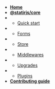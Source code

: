 - [**Home**](/)
- [**@statirjs/core**](content/core/home.md)
- - [Quick start](content/core/quick_start.md)
- - [Forms](content/core/forms.md)
- - [Store](content/core/store.md)
- - [Middlewares](content/core/middlewares.md)
- - [Upgrades](content/core/upgrades.md)
- - [Plugins](content/core/plugins.md)
- [**Contributing guide**](/)
